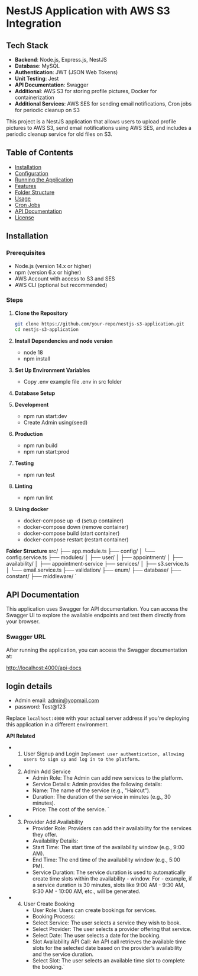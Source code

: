 # NestJS Application with AWS S3 Integration

## Tech Stack

- **Backend**: Node.js, Express.js, NestJS
- **Database**: MySQL
- **Authentication**: JWT (JSON Web Tokens)
- **Unit Testing**: Jest
- **API Documentation**: Swagger
- **Additional**: AWS S3 for storing profile pictures, Docker for containerization
- **Additional Services**: AWS SES for sending email notifications, Cron jobs for periodic cleanup on S3

This project is a NestJS application that allows users to upload profile pictures to AWS S3, send email notifications using AWS SES, and includes a periodic cleanup service for old files on S3.

## Table of Contents

- [Installation](#installation)
- [Configuration](#configuration)
- [Running the Application](#running-the-application)
- [Features](#features)
- [Folder Structure](#folder-structure)
- [Usage](#usage)
- [Cron Jobs](#cron-jobs)
- [API Documentation](#api-documentation)
- [License](#license)

## Installation

### Prerequisites

- Node.js (version 14.x or higher)
- npm (version 6.x or higher)
- AWS Account with access to S3 and SES
- AWS CLI (optional but recommended)

### Steps

1. **Clone the Repository**

   ```bash
   git clone https://github.com/your-repo/nestjs-s3-application.git
   cd nestjs-s3-application

   ```

2. **Install Dependencies and node version**

   - node 18
   - npm install

3. **Set Up Environment Variables**
   - Copy .env example file .env in src folder
4. **Database Setup**

5. **Development**

   - npm run start:dev
   - Create Admin using(seed)

6. **Production**

   - npm run build
   - npm run start:prod

7. **Testing**

   - npm run test

8. **Linting**

   - npm run lint

9. **Using docker**
   - docker-compose up -d (setup container)
   - docker-compose down (remove container)
   - docker-compose build (start container)
   - docker-compose restart <container id> (restart container)

**Folder Structure**
src/
├── app.module.ts
├── config/
│ └── config.service.ts
├── modules/
│ ├── user/
│ ├── appointment/
│ ├── availability/
│ ├── appointment-service
├── services/
│ ├── s3.service.ts
│ └── email.service.ts
├── validation/
├── enum/
├── database/
├── constant/
├── middleware/
`

## API Documentation

This application uses Swagger for API documentation. You can access the Swagger UI to explore the available endpoints and test them directly from your browser.

### Swagger URL

After running the application, you can access the Swagger documentation at:

[http://localhost:4000/api-docs](http://localhost:4000/api-docs)

## login details

- Admin email: admin@yopmail.com
- password: Test@123

Replace `localhost:4000` with your actual server address if you're deploying this application in a different environment.

**API Related**

- 1.  User Signup and Login
      `Implement user authentication, allowing users to sign up and log in to the platform. `
- 2. Admin Add Service
     - Admin Role: The Admin can add new services to the platform.
     - Service Details: Admin provides the following details:
     - Name: The name of the service (e.g., "Haircut").
     - Duration: The duration of the service in minutes (e.g., 30 minutes).
     - Price: The cost of the service. `

- 3.  Provider Add Availability
      - Provider Role: Providers can add their availability for the services they offer.
      - Availability Details:
      - Start Time: The start time of the availability window (e.g., 9:00 AM).
      - End Time: The end time of the availability window (e.g., 5:00 PM).
      - Service Duration: The service duration is used to automatically create time slots within the availability - window. For - example, if a service duration is 30 minutes, slots like 9:00 AM - 9:30 AM, 9:30 AM - 10:00 AM, etc., will be generated.

- 4. User Create Booking
     - User Role: Users can create bookings for services.
     - Booking Process:
     - Select Service: The user selects a service they wish to book.
     - Select Provider: The user selects a provider offering that service.
     - Select Date: The user selects a date for the booking.
     - Slot Availability API Call: An API call retrieves the available time slots for the selected date based on the provider’s availability and the service duration.
     - Select Slot: The user selects an available time slot to complete the booking.`
